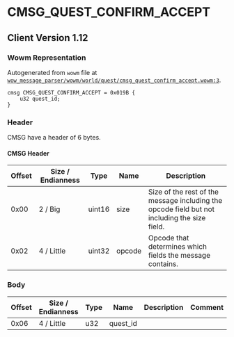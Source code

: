 # CMSG_QUEST_CONFIRM_ACCEPT

## Client Version 1.12

### Wowm Representation

Autogenerated from `wowm` file at [`wow_message_parser/wowm/world/quest/cmsg_quest_confirm_accept.wowm:3`](https://github.com/gtker/wow_messages/tree/main/wow_message_parser/wowm/world/quest/cmsg_quest_confirm_accept.wowm#L3).
```rust,ignore
cmsg CMSG_QUEST_CONFIRM_ACCEPT = 0x019B {
    u32 quest_id;
}
```
### Header

CMSG have a header of 6 bytes.

#### CMSG Header

| Offset | Size / Endianness | Type   | Name   | Description |
| ------ | ----------------- | ------ | ------ | ----------- |
| 0x00   | 2 / Big           | uint16 | size   | Size of the rest of the message including the opcode field but not including the size field.|
| 0x02   | 4 / Little        | uint32 | opcode | Opcode that determines which fields the message contains.|

### Body

| Offset | Size / Endianness | Type | Name | Description | Comment |
| ------ | ----------------- | ---- | ---- | ----------- | ------- |
| 0x06 | 4 / Little | u32 | quest_id |  |  |

